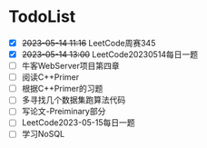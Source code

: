 # TodoList

+ [x] ~~2023-05-14 11:16~~ LeetCode周赛345
+ [x] ~~2023-05-14 13:00~~ LeetCode20230514每日一题
+ [ ] 牛客WebServer项目第四章
+ [ ] 阅读C++Primer
+ [ ] 根据C++Primer的习题
+ [ ] 多寻找几个数据集跑算法代码
+ [ ] 写论文-Preiminary部分
+ [ ] LeetCode2023-05-15每日一题
+ [ ] 学习NoSQL